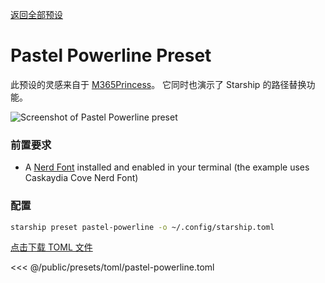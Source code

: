 [返回全部预设](./#pastel-powerline)

# Pastel Powerline Preset

此预设的灵感来自于 [M365Princess](https://github.com/JanDeDobbeleer/oh-my-posh/blob/main/themes/M365Princess.omp.json)。 它同时也演示了 Starship 的路径替换功能。

![Screenshot of Pastel Powerline preset](/presets/img/pastel-powerline.png)

### 前置要求

- A [Nerd Font](https://www.nerdfonts.com/) installed and enabled in your terminal (the example uses Caskaydia Cove Nerd Font)

### 配置

```sh
starship preset pastel-powerline -o ~/.config/starship.toml
```

[点击下载 TOML 文件](/presets/toml/pastel-powerline.toml)

<<< @/public/presets/toml/pastel-powerline.toml
